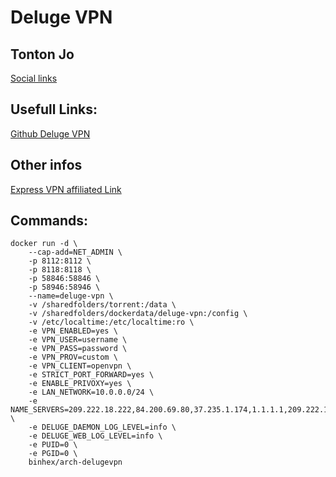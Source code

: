 # Deluge VPN

## Tonton Jo
[Social links](https://linktr.ee/tontonjo)  

## Usefull Links: 
[Github Deluge VPN](https://hub.docker.com/r/binhex/arch-delugevpn)  

## Other infos
[Express VPN affiliated Link](https://go.expressvpn.com/c/4824830/1509217/16063?sharedid=linktree)  

## Commands:
```shell
docker run -d \
    --cap-add=NET_ADMIN \
    -p 8112:8112 \
    -p 8118:8118 \
    -p 58846:58846 \
    -p 58946:58946 \
    --name=deluge-vpn \
    -v /sharedfolders/torrent:/data \
    -v /sharedfolders/dockerdata/deluge-vpn:/config \
    -v /etc/localtime:/etc/localtime:ro \
    -e VPN_ENABLED=yes \
    -e VPN_USER=username \
    -e VPN_PASS=password \
    -e VPN_PROV=custom \
    -e VPN_CLIENT=openvpn \
    -e STRICT_PORT_FORWARD=yes \
    -e ENABLE_PRIVOXY=yes \
    -e LAN_NETWORK=10.0.0.0/24 \
    -e NAME_SERVERS=209.222.18.222,84.200.69.80,37.235.1.174,1.1.1.1,209.222.18.218,37.235.1.177,84.200.70.40,1.0.0.1 \
    -e DELUGE_DAEMON_LOG_LEVEL=info \
    -e DELUGE_WEB_LOG_LEVEL=info \
    -e PUID=0 \
    -e PGID=0 \
    binhex/arch-delugevpn
```
